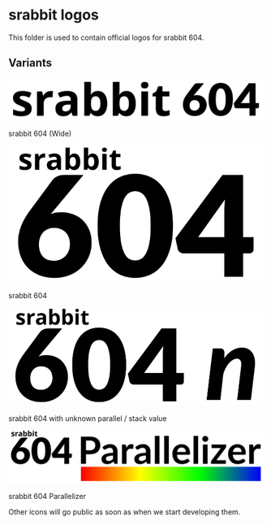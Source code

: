 # srabbit logos

This folder is used to contain official logos for srabbit 604.

## Variants

![srabbit 604 (Wide)](Pack/srabbit%20604%20wide.svg)

srabbit 604 (Wide)

![srabbit 604](Pack/srabbit%20604.svg)

srabbit 604

![srabbit 604 with unknown parallel value](Reserved/NYD/srabbit%20604%20unknown%20parallel%20value.svg)

srabbit 604 with unknown parallel / stack value

![srabbit 604 Parallelizer](Reserved/srabbit%20604%20parallelizer%20full.svg)

srabbit 604 Parallelizer

Other icons will go public as soon as when we start developing them.
